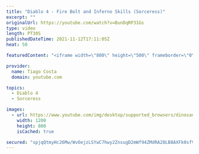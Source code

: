 ```yaml
---
title: "Diablo 4 - Fire Bolt and Inferno Skills (Sorceress)"
excerpt: ""
originalUrl: https://youtube.com/watch?v=BunDqRP31Gs
type: video
length: PT30S
publishedDateTime: 2021-11-12T17:11:05Z
heat: 50

featuredContent: "<iframe width=\"800\" height=\"500\" frameborder=\"0\" src=\"https://www.youtube.com/embed/BunDqRP31Gs\" allow=\"accelerometer; autoplay; encrypted-media; gyroscope; picture-in-picture\" allowfullscreen></iframe>"

provider:
  name: Tiago Costa
  domain: youtube.com

topics:
  - Diablo 4
  - Sorceress

images:
  - url: https://www.youtube.com/img/desktop/supported_browsers/dinosaur.png
    width: 1200
    height: 800
    isCached: true

secured: "spjqQtmyHc26Mw/WvOejzLSYwC7hwy2ZnsugD2mWf94ZMdRA28LB8AXFk0sfVEy+v8dsHGFdyW1VhligJgJLt5zmkCANaOlr2f2mDF0br7K+M8YOAUXCuBVe0fWZaYlNM3vNCYO91nlId7ISIRY46g7dGfNJRrD7MJde3aJOkiqOO4c1vOiCp3lvv4KcGrdhR1eoGD52gt/KIRNYvYec5jQisCGT25oZhZIBDx5Lgi4l+8js9OHavMhJrWgTpI/go+f6QxsJVQBtBKv6s2ailEVW9vW+l9rZ4BM7ubqu461CtcrEEFaZZypF+H4gCLsCb/rRR8krS/ttEmwNWFsd96B34jScuSJ5q3dpC0cTVvv1Ukkag/xyyNnDTNWlNaca0fuG+p0QFHQ1sl1pHUkJSvcLca5/Ps86RGwvswTO9jE=;A/M+EpLvNSI8kNBD0ngyHg=="
---
```


